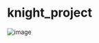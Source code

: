 # knight_project
![image](https://user-images.githubusercontent.com/115574958/209548688-9d2be525-c0b2-4020-81ca-b71a2fdd9774.png)
